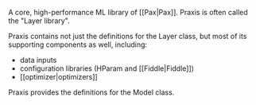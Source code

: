
A core, high-performance ML library of [[Pax|Pax]]. Praxis is often
called the &quot;Layer library&quot;.

Praxis contains not just the definitions for the Layer class, but most of
its supporting components as well, including:

<ul>
<li>data inputs</li>
<li>configuration libraries (HParam and [[Fiddle|Fiddle]])</li>
<li>[[optimizer|optimizers]]</li>
</ul>

Praxis provides the definitions for the Model class.

